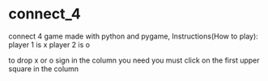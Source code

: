 # connect_4
connect 4 game made with python and pygame,
Instructions(How to play):
player 1 is x
player 2 is o 

to drop x or o sign in the column you need you must click on the first upper square in the column
